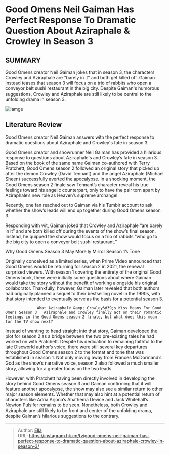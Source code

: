 # Good Omens Neil Gaiman Has Perfect Response To Dramatic Question About Aziraphale &amp; Crowley In Season 3


## SUMMARY 



  Good Omens creator Neil Gaiman jokes that in season 3, the characters Crowley and Aziraphale are &#34;barely in it&#34; and both get killed off.   Gaiman instead teases that season 3 will focus on a trio of rabbits who open a conveyor belt sushi restaurant in the big city.   Despite Gaiman&#39;s humorous suggestions, Crowley and Aziraphale are still likely to be central to the unfolding drama in season 3.  

![iamge](https://static1.srcdn.com/wordpress/wp-content/uploads/2024/01/david-tennant-and-martin-sheen-in-good-omens-season-2.jpg)

## Literature Review
Good Omens creator Neil Gaiman answers with the perfect response to dramatic questions about Aziraphale and Crowley&#39;s fate in season 3.




Good Omens creator and showrunner Neil Gaiman has provided a hilarious response to questions about Aziraphale&#39;s and Crowley’s fate in season 3. Based on the book of the same name Gaiman co-authored with Terry Pratchett, Good Omens season 2 followed an original story that picked up after the demon Crowley (David Tennant) and the angel Aziraphale (Michael Sheen) successfully averted the apocalypse. In a shocking moment, the Good Omens season 2 finale saw Tennant’s character reveal his true feelings toward his angelic counterpart, only to have the pair torn apart by Aziraphale’s new role as Heaven’s supreme archangel.




Recently, one fan reached out to Gaiman via his Tumblr account to ask whether the show’s leads will end up together during Good Omens season 3.

  

Responding with wit, Gaiman joked that Crowley and Aziraphale “are barely in it” and are both killed off during the events of the show’s final season. Instead, he quipped the show would focus on a trio of rabbits “who go to the big city to open a conveyor belt sushi restaurant.”


 Why Good Omens Season 3 May More  ly Mirror Season 1’s Tone 
          

Originally conceived as a limited series, when Prime Video announced that Good Omens would be returning for season 2 in 2021, the renewal surprised viewers. With season 1 covering the entirety of the original Good Omens book, there were initially some questions about where Gaiman would take the story without the benefit of working alongside his original collaborator. Thankfully, however, Gaiman later revealed that both authors had originally planned a sequel to their bestselling novel in the 1990s, with that story intended to eventually serve as the basis for a potential season 3.




                  What Aziraphale &amp; Crowley&#39;s Kiss Means For Good Omens Season 3   Aziraphale and Crowley finally act on their romantic feelings in the Good Omens season 2 finale, but what does this mean for the TV show next?    

Instead of wanting to head straight into that story, Gaiman developed the plot for season 2 as a bridge between the two pre-existing tales he had worked on with Pratchett. Despite his dedication to remaining faithful to the late Discworld author’s voice, there were still several key departures throughout Good Omens season 2 to the format and tone that was established in season 1. Not only moving away from Frances McDormand’s God as the show’s narrative voice, season 2 also followed a much smaller story, allowing for a greater focus on the two leads.

However, with Pratchett having been directly involved in developing the story behind Good Omens season 3 and Gaiman confirming that it will feature another apocalypse, the show may also see a similar return to other major season elements. Whether that may also hint at a potential return of characters like Adria Arjona’s Anathema Device and Jack Whitehall’s Newton Pulsifer remains to be seen. Nonetheless, both Crowley and Aziraphale are still likely to be front and center of the unfolding drama, despite Gaiman’s hilarious suggestions to the contrary.






---

> Author: [Ella](https://instagram.hk.cn/)  
> URL: https://instagram.hk.cn/tv/good-omens-neil-gaiman-has-perfect-response-to-dramatic-question-about-aziraphale-crowley-in-season-3/  

